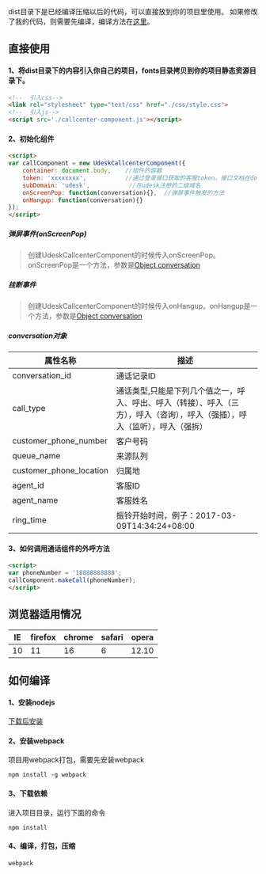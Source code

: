 dist目录下是已经编译压缩以后的代码，可以直接放到你的项目里使用。
如果修改了我的代码，则需要先编译，编译方法在[这里](#user-content-如何编译)。

直接使用
----

#### 1、将dist目录下的内容引入你自己的项目，fonts目录拷贝到你的项目静态资源目录下。

```html
<!--  引入css-->
<link rel="stylesheet" type="text/css" href="./css/style.css">
<!--  引入js-->
<script src='./callcenter-component.js'></script>
```

#### 2、初始化组件

```html
<script>
var callComponent = new UdeskCallcenterComponent({
    container: document.body,    //组件的容器
    token: 'xxxxxxxx',           //通过登录接口获取的客服token，接口文档在doc/获取agent_api_token.md
    subDomain: 'udesk',           //在udesk注册的二级域名
    onScreenPop: function(conversation){},  //弹屏事件触发的方法
    onHangup: function(conversation){}
});
</script>
```

##### 弹屏事件(onScreenPop)

> 创建UdeskCallcenterComponent的时候传入onScreenPop。onScreenPop是一个方法，参数是[Object conversation](#conversation对象)

##### 挂断事件

> 创建UdeskCallcenterComponent的时候传入onHangup。onHangup是一个方法，参数是[Object conversation](#conversation对象)

##### conversation对象

属性名称|描述
----|----
conversation_id|通话记录ID
call_type|通话类型,只能是下列几个值之一，呼入、呼出、呼入（转接）、呼入（三方），呼入（咨询），呼入（强插），呼入（监听），呼入（强拆）
customer_phone_number|客户号码
queue_name|来源队列
customer_phone_location|归属地
agent_id|客服ID
agent_name|客服姓名
ring_time|振铃开始时间，例子：2017-03-09T14:34:24+08:00



#### 3、如何调用通话组件的外呼方法

```html
<script>
var phoneNumber = '18888888888';
callComponent.makeCall(phoneNumber);
</script>
```

浏览器适用情况
----
IE|firefox|chrome|safari|opera
---|------|------|------|-----
10|11|16|6|12.10


如何编译
----

#### 1、安装nodejs

[下载后安装](https://nodejs.org/zh-cn/download/)

#### 2、安装webpack

项目用webpack打包，需要先安装webpack
```
npm install -g webpack
```

#### 3、下载依赖

进入项目目录，运行下面的命令
```
npm install
```

#### 4、编译，打包，压缩

```
webpack
```



